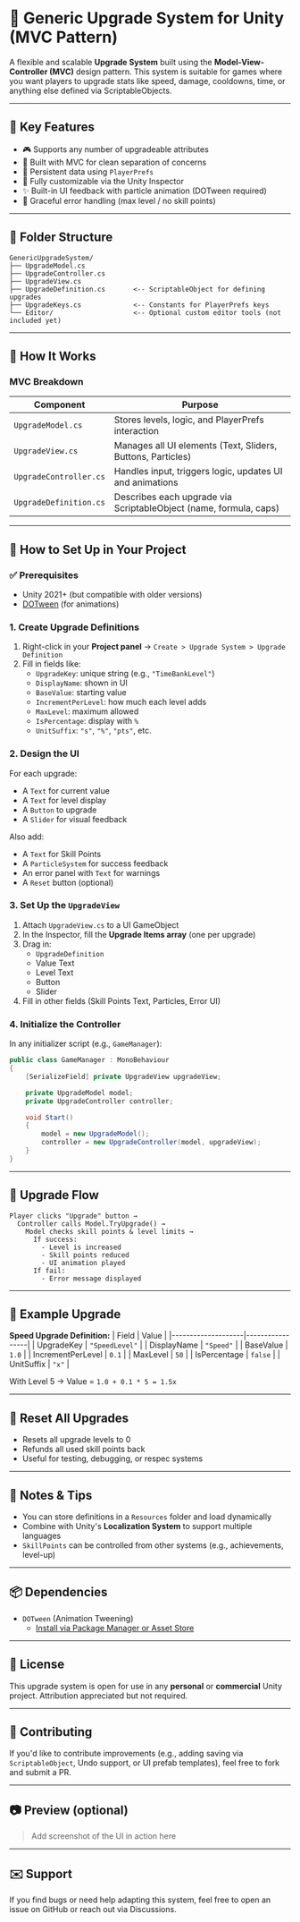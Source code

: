 # 🔧 Generic Upgrade System for Unity (MVC Pattern)

A flexible and scalable **Upgrade System** built using the **Model-View-Controller (MVC)** design pattern. This system is suitable for games where you want players to upgrade stats like speed, damage, cooldowns, time, or anything else defined via ScriptableObjects.

---

## 🧠 Key Features

- 🎮 Supports any number of upgradeable attributes
- 🧱 Built with MVC for clean separation of concerns
- 💾 Persistent data using `PlayerPrefs`
- 🎨 Fully customizable via the Unity Inspector
- ✨ Built-in UI feedback with particle animation (DOTween required)
- 🚫 Graceful error handling (max level / no skill points)

---

## 📁 Folder Structure

```
GenericUpgradeSystem/
├── UpgradeModel.cs
├── UpgradeController.cs
├── UpgradeView.cs
├── UpgradeDefinition.cs       <-- ScriptableObject for defining upgrades
├── UpgradeKeys.cs             <-- Constants for PlayerPrefs keys
└── Editor/                    <-- Optional custom editor tools (not included yet)
```

---

## 🧰 How It Works

### MVC Breakdown

| Component     | Purpose |
|---------------|---------|
| `UpgradeModel.cs`      | Stores levels, logic, and PlayerPrefs interaction |
| `UpgradeView.cs`       | Manages all UI elements (Text, Sliders, Buttons, Particles) |
| `UpgradeController.cs` | Handles input, triggers logic, updates UI and animations |
| `UpgradeDefinition.cs` | Describes each upgrade via ScriptableObject (name, formula, caps) |

---

## 🧪 How to Set Up in Your Project

### ✅ Prerequisites

- Unity 2021+ (but compatible with older versions)
- [DOTween](http://dotween.demigiant.com/) (for animations)

### 1. Create Upgrade Definitions

1. Right-click in your **Project panel** → `Create > Upgrade System > Upgrade Definition`
2. Fill in fields like:
   - `UpgradeKey`: unique string (e.g., `"TimeBankLevel"`)
   - `DisplayName`: shown in UI
   - `BaseValue`: starting value
   - `IncrementPerLevel`: how much each level adds
   - `MaxLevel`: maximum allowed
   - `IsPercentage`: display with `%`
   - `UnitSuffix`: `"s"`, `"%"`, `"pts"`, etc.

### 2. Design the UI

For each upgrade:
- A `Text` for current value
- A `Text` for level display
- A `Button` to upgrade
- A `Slider` for visual feedback

Also add:
- A `Text` for Skill Points
- A `ParticleSystem` for success feedback
- An error panel with `Text` for warnings
- A `Reset` button (optional)

### 3. Set Up the `UpgradeView`

1. Attach `UpgradeView.cs` to a UI GameObject
2. In the Inspector, fill the **Upgrade Items array** (one per upgrade)
3. Drag in:
   - `UpgradeDefinition`
   - Value Text
   - Level Text
   - Button
   - Slider
4. Fill in other fields (Skill Points Text, Particles, Error UI)

### 4. Initialize the Controller

In any initializer script (e.g., `GameManager`):

```csharp
public class GameManager : MonoBehaviour
{
    [SerializeField] private UpgradeView upgradeView;

    private UpgradeModel model;
    private UpgradeController controller;

    void Start()
    {
        model = new UpgradeModel();
        controller = new UpgradeController(model, upgradeView);
    }
}
```

---

## 🔁 Upgrade Flow

```
Player clicks "Upgrade" button →
  Controller calls Model.TryUpgrade() →
    Model checks skill points & level limits →
      If success:
        - Level is increased
        - Skill points reduced
        - UI animation played
      If fail:
        - Error message displayed
```

---

## 🔧 Example Upgrade

**Speed Upgrade Definition:**
| Field              | Value           |
|--------------------|-----------------|
| UpgradeKey         | `"SpeedLevel"`  |
| DisplayName        | `"Speed"`       |
| BaseValue          | `1.0`           |
| IncrementPerLevel  | `0.1`           |
| MaxLevel           | `50`            |
| IsPercentage       | `false`         |
| UnitSuffix         | `"x"`           |

With Level 5 → Value = `1.0 + 0.1 * 5 = 1.5x`

---

## 🧼 Reset All Upgrades

- Resets all upgrade levels to 0
- Refunds all used skill points back
- Useful for testing, debugging, or respec systems

---

## 🧠 Notes & Tips

- You can store definitions in a `Resources` folder and load dynamically
- Combine with Unity's **Localization System** to support multiple languages
- `SkillPoints` can be controlled from other systems (e.g., achievements, level-up)

---

## 📦 Dependencies

- `DOTween` (Animation Tweening)
  - [Install via Package Manager or Asset Store](http://dotween.demigiant.com/download.php)

---

## 📝 License

This upgrade system is open for use in any **personal** or **commercial** Unity project. Attribution appreciated but not required.

---

## 🤝 Contributing

If you'd like to contribute improvements (e.g., adding saving via `ScriptableObject`, Undo support, or UI prefab templates), feel free to fork and submit a PR.

---

## 📷 Preview (optional)

> Add screenshot of the UI in action here

---

## ✉️ Support

If you find bugs or need help adapting this system, feel free to open an issue on GitHub or reach out via Discussions.
